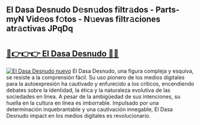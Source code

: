 ## El Dasa Desnudo D𝚎sn𝚞dos filtr𝚊dos - Parts-myN Vid𝚎os f𝚘tos - N𝚞evas filtr𝚊ciones atr𝚊ctivas JPqDq

# <h2><a href="http://mbb56qk.tromn.icu/?c=El+Dasa+Desnudo">🔗👉👉👉 El Dasa Desnudo 🔗🔗</a></h2>

[![El Dasa Desnudo nuevo](https://i.imgur.com/pEAQMta.gif)](http://mbb56qk.tromn.icu/?c=El+Dasa+Desnudo)
El Dasa Desnudo, una figura compleja y esquiva, se resiste a la comprensión fácil. Su uso pionero de los medios digitales para la autoexpresión ha cautivado y enfurecido a los críticos, encendiendo debates sobre la identidad, la ética y la naturaleza evolutiva de las sociedades en línea. A pesar de la ambigüedad de sus intenciones, su huella en la cultura en línea es imborrable. Impulsado por una determinación inquebrantable y una cautivación innegable, El Dasa Desnudo impact en los medios digitales es revolucionario.
